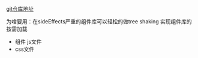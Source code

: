 [git仓库地址](https://github.com/ant-design/babel-plugin-import)

为啥要用：在sideEffects严重的组件库可以轻松的做tree shaking
实现组件库的按需加载
- 组件 js文件
- css文件
